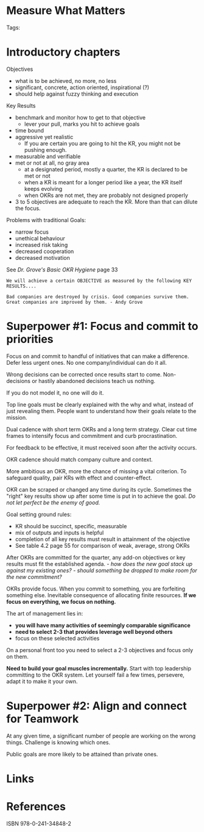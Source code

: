 # Measure What Matters
Tags: 

# Introductory chapters

Objectives
- what is to be achieved, no more, no less
- significant, concrete, action oriented, inspirational (?)
- should help against fuzzy thinking and execution

Key Results
- benchmark and monitor how to get to that objective
	- lever your pull, marks you hit to achieve goals
- time bound 
- aggressive yet realistic
	- If you are certain you are going to hit the KR, you might not be pushing enough.
- measurable and verifiable
- met or not at all, no gray area
	- at a designated period, mostly a quarter, the KR is declared to be met or not
	- when a KR is meant for a longer period like a year, the KR itself keeps evolving
	- when OKRs are not met, they are probably not designed properly
- 3 to 5 objectives are adequate to reach the KR. More than that can dilute the focus.




Problems with traditional Goals:
- narrow focus
- unethical behaviour
- increased risk taking
- decreased cooperation
- decreased motivation

See *Dr. Grove's Basic OKR Hygiene* page 33

```ad-formula
We will achieve a certain OBJECTIVE as measured by the following KEY RESULTS....
```

```ad-quote
Bad companies are destroyed by crisis. Good companies survive them. Great companies are improved by them. - Andy Grove
```

# Superpower #1: Focus and commit to priorities
Focus on and commit to handful of initiatives that can make a difference. Defer less urgent ones. No one company/individual can do it all.

Wrong decisions can be corrected once results start to come. Non-decisions or hastily abandoned decisions teach us nothing.

If you do not model it, no one will do it.

Top line goals must be clearly explained with the why and what, instead of just revealing them. People want to understand how their goals relate to the mission.

Dual cadence with short term OKRs and a long term strategy.
Clear cut time frames to intensify focus and commitment and curb procrastination.

For feedback to be effective, it must received soon after the activity occurs.

OKR cadence should match company culture and context.

More ambitious an OKR, more the chance of missing a vital criterion. To safeguard quality, pair KRs with effect and counter-effect.

OKR can be scraped or changed any time during its cycle. Sometimes the "right" key results show up after some time is put in to achieve the goal. *Do not let perfect be the enemy of good.*

Goal setting ground rules:
- KR should be succinct, specific, measurable
- mix of outputs and inputs is helpful
- completion of all key results must result in attainment of the objective
- See table 4.2 page 55 for comparison of weak, average, strong OKRs

After OKRs are committed for the quarter, any add-on objectives or key results must fit the established agenda.
*- how does the new goal stack up against my existing ones?*
*- should something be dropped to make room for the new commitment?*

OKRs provide focus. When you commit to something, you are forfeiting something else. Inevitable consequence of allocating finite resources. **If we focus on everything, we focus on nothing.**

The art of management lies in:
- **you will have many activities of seemingly comparable significance**
- **need to select 2-3 that provides leverage well beyond others**
- focus on these selected activities

On a personal front too you need to select a 2-3 objectives and focus only on them.

**Need to build your goal muscles incrementally.** Start with top leadership committing to the  OKR system. Let yourself fail a few times, persevere, adapt it to make it your own.

# Superpower #2: Align and connect for Teamwork

At any given time, a significant number of people are working on the wrong things. Challenge is knowing which ones.

Public goals are more likely to be attained than private ones.



# Links

# References
ISBN 978-0-241-34848-2